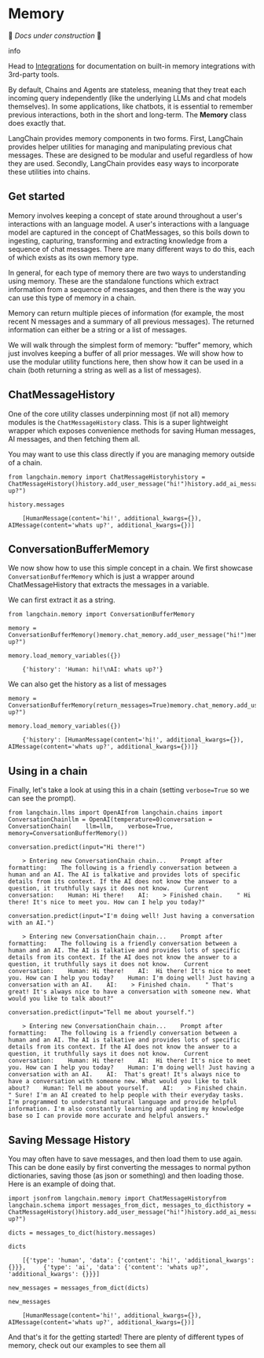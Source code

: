 Memory
======

🚧 _Docs under construction_ 🚧

info

Head to [Integrations](/docs/integrations/memory/) for documentation on built-in memory integrations with 3rd-party tools.

By default, Chains and Agents are stateless, meaning that they treat each incoming query independently (like the underlying LLMs and chat models themselves). In some applications, like chatbots, it is essential to remember previous interactions, both in the short and long-term. The **Memory** class does exactly that.

LangChain provides memory components in two forms. First, LangChain provides helper utilities for managing and manipulating previous chat messages. These are designed to be modular and useful regardless of how they are used. Secondly, LangChain provides easy ways to incorporate these utilities into chains.

Get started[](#get-started "Direct link to Get started")
---------------------------------------------------------

Memory involves keeping a concept of state around throughout a user's interactions with an language model. A user's interactions with a language model are captured in the concept of ChatMessages, so this boils down to ingesting, capturing, transforming and extracting knowledge from a sequence of chat messages. There are many different ways to do this, each of which exists as its own memory type.

In general, for each type of memory there are two ways to understanding using memory. These are the standalone functions which extract information from a sequence of messages, and then there is the way you can use this type of memory in a chain.

Memory can return multiple pieces of information (for example, the most recent N messages and a summary of all previous messages). The returned information can either be a string or a list of messages.

We will walk through the simplest form of memory: "buffer" memory, which just involves keeping a buffer of all prior messages. We will show how to use the modular utility functions here, then show how it can be used in a chain (both returning a string as well as a list of messages).

ChatMessageHistory[](#chatmessagehistory "Direct link to ChatMessageHistory")
------------------------------------------------------------------------------

One of the core utility classes underpinning most (if not all) memory modules is the `ChatMessageHistory` class. This is a super lightweight wrapper which exposes convenience methods for saving Human messages, AI messages, and then fetching them all.

You may want to use this class directly if you are managing memory outside of a chain.

    from langchain.memory import ChatMessageHistoryhistory = ChatMessageHistory()history.add_user_message("hi!")history.add_ai_message("whats up?")

    history.messages

        [HumanMessage(content='hi!', additional_kwargs={}),     AIMessage(content='whats up?', additional_kwargs={})]

ConversationBufferMemory[](#conversationbuffermemory "Direct link to ConversationBufferMemory")
------------------------------------------------------------------------------------------------

We now show how to use this simple concept in a chain. We first showcase `ConversationBufferMemory` which is just a wrapper around ChatMessageHistory that extracts the messages in a variable.

We can first extract it as a string.

    from langchain.memory import ConversationBufferMemory

    memory = ConversationBufferMemory()memory.chat_memory.add_user_message("hi!")memory.chat_memory.add_ai_message("whats up?")

    memory.load_memory_variables({})

        {'history': 'Human: hi!\nAI: whats up?'}

We can also get the history as a list of messages

    memory = ConversationBufferMemory(return_messages=True)memory.chat_memory.add_user_message("hi!")memory.chat_memory.add_ai_message("whats up?")

    memory.load_memory_variables({})

        {'history': [HumanMessage(content='hi!', additional_kwargs={}),      AIMessage(content='whats up?', additional_kwargs={})]}

Using in a chain[](#using-in-a-chain "Direct link to Using in a chain")
------------------------------------------------------------------------

Finally, let's take a look at using this in a chain (setting `verbose=True` so we can see the prompt).

    from langchain.llms import OpenAIfrom langchain.chains import ConversationChainllm = OpenAI(temperature=0)conversation = ConversationChain(    llm=llm,    verbose=True,    memory=ConversationBufferMemory())

    conversation.predict(input="Hi there!")

        > Entering new ConversationChain chain...    Prompt after formatting:    The following is a friendly conversation between a human and an AI. The AI is talkative and provides lots of specific details from its context. If the AI does not know the answer to a question, it truthfully says it does not know.    Current conversation:    Human: Hi there!    AI:    > Finished chain.    " Hi there! It's nice to meet you. How can I help you today?"

    conversation.predict(input="I'm doing well! Just having a conversation with an AI.")

        > Entering new ConversationChain chain...    Prompt after formatting:    The following is a friendly conversation between a human and an AI. The AI is talkative and provides lots of specific details from its context. If the AI does not know the answer to a question, it truthfully says it does not know.    Current conversation:    Human: Hi there!    AI:  Hi there! It's nice to meet you. How can I help you today?    Human: I'm doing well! Just having a conversation with an AI.    AI:    > Finished chain.    " That's great! It's always nice to have a conversation with someone new. What would you like to talk about?"

    conversation.predict(input="Tell me about yourself.")

        > Entering new ConversationChain chain...    Prompt after formatting:    The following is a friendly conversation between a human and an AI. The AI is talkative and provides lots of specific details from its context. If the AI does not know the answer to a question, it truthfully says it does not know.    Current conversation:    Human: Hi there!    AI:  Hi there! It's nice to meet you. How can I help you today?    Human: I'm doing well! Just having a conversation with an AI.    AI:  That's great! It's always nice to have a conversation with someone new. What would you like to talk about?    Human: Tell me about yourself.    AI:    > Finished chain.    " Sure! I'm an AI created to help people with their everyday tasks. I'm programmed to understand natural language and provide helpful information. I'm also constantly learning and updating my knowledge base so I can provide more accurate and helpful answers."

Saving Message History[](#saving-message-history "Direct link to Saving Message History")
------------------------------------------------------------------------------------------

You may often have to save messages, and then load them to use again. This can be done easily by first converting the messages to normal python dictionaries, saving those (as json or something) and then loading those. Here is an example of doing that.

    import jsonfrom langchain.memory import ChatMessageHistoryfrom langchain.schema import messages_from_dict, messages_to_dicthistory = ChatMessageHistory()history.add_user_message("hi!")history.add_ai_message("whats up?")

    dicts = messages_to_dict(history.messages)

    dicts

        [{'type': 'human', 'data': {'content': 'hi!', 'additional_kwargs': {}}},     {'type': 'ai', 'data': {'content': 'whats up?', 'additional_kwargs': {}}}]

    new_messages = messages_from_dict(dicts)

    new_messages

        [HumanMessage(content='hi!', additional_kwargs={}),     AIMessage(content='whats up?', additional_kwargs={})]

And that's it for the getting started! There are plenty of different types of memory, check out our examples to see them all